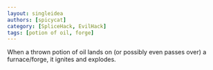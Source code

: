 ```yaml
---
layout: singleidea
authors: [spicycat]
category: [SpliceHack, EvilHack]
tags: [potion of oil, forge]
---
```

When a thrown potion of oil lands on (or possibly even passes over) a furnace/forge, it ignites and explodes.
